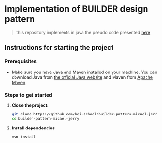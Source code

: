 # Implementation of BUILDER design pattern

> this repository implements in java the pseudo code presented [here](https://refactoring.guru/fr/design-patterns/builder)

## Instructions for starting the project

### Prerequisites

- Make sure you have Java and Maven installed on your machine. You can download Java from [the official Java website](https://www.oracle.com/java/) and Maven from [Apache Maven](https://maven.apache.org/).

### Steps to get started

1. **Close the project:**

   ```bash
   git clone https://github.com/hei-school/builder-pattern-micael-jerry.git
   cd builder-pattern-micael-jerry

2. **Install dependencies**

    ```bash
    mvn install
